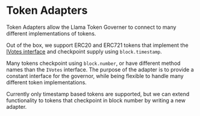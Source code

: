 # Token Adapters

Token Adapters allow the Llama Token Governer to connect to many different implementations of tokens.

Out of the box, we support ERC20 and ERC721 tokens that implement the [IVotes interface](https://github.com/OpenZeppelin/openzeppelin-contracts/blob/master/contracts/governance/utils/IVotes.sol) and checkpoint supply using `block.timestamp`.

Many tokens checkpoint using `block.number`, or have different method names than the `IVotes` interface. The purpose of the adapter is to provide a constant interface for the governor, while being flexible to handle many different token implementations.

Currently only timestamp based tokens are supported, but we can extend functionality to tokens that checkpoint in block number by writing a new adapter.
